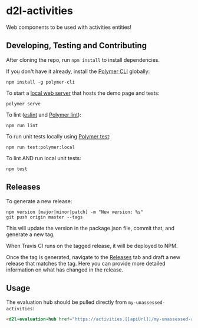# d2l-activities

Web components to be used with activities entities!

## Developing, Testing and Contributing

After cloning the repo, run `npm install` to install dependencies.

If you don't have it already, install the [Polymer CLI](https://www.polymer-project.org/3.0/docs/tools/polymer-cli) globally:

```shell
npm install -g polymer-cli
```

To start a [local web server](https://www.polymer-project.org/3.0/docs/tools/polymer-cli-commands#serve) that hosts the demo page and tests:

```shell
polymer serve
```

To lint ([eslint](http://eslint.org/) and [Polymer lint](https://www.polymer-project.org/3.0/docs/tools/polymer-cli-commands#lint)):

```shell
npm run lint
```

To run unit tests locally using [Polymer test](https://www.polymer-project.org/3.0/docs/tools/polymer-cli-commands#tests):

```shell
npm run test:polymer:local
```

To lint AND run local unit tests:

```shell
npm test
```
## Releases

To generate a new release:
```shell
npm version [major|minor|patch] -m "New version: %s"
git push origin master --tags
```

This will update the version in the package.json file, commit that, and generate a new tag.

When Travis CI runs on the tagged release, it will be deployed to NPM.

Once the tag is generated, navigate to the [Releases](https://github.com/BrightspaceHypermediaComponents/activities/releases) tab and draft a new release that matches the tag. Here you can provide more detailed information on what has changed in the release.

## Usage

The evaluation hub should be pulled directly from `my-unassessed-activities`:

```html
<d2l-evaluation-hub href="https://activities.[[apiUrl]]/my-unassessed-activities" token="token"></d2l-evaluation-hub>
```

[ci-url]: https://travis-ci.org/BrightspaceUI/activities
[ci-image]: https://travis-ci.org/BrightspaceUI/activities.svg?branch=master
